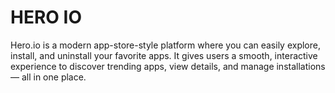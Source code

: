 # HERO IO

Hero.io is a modern app-store-style platform where you can easily explore, install, and uninstall your favorite apps. It gives users a 
smooth, interactive experience to discover trending apps, view details, and manage installations — all in one place.
